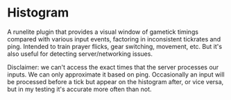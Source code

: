 # Histogram

A runelite plugin that provides a visual window of gametick timings compared with various input events, factoring in inconsistent tickrates and ping. Intended to train prayer flicks, gear switching, movement, etc. But it's also useful for detecting server/networking issues.

Disclaimer: we can't access the exact times that the server processes our inputs. We can only approximate it based on ping. Occasionally an input will be processed before a tick but appear on the histogram after, or vice versa, but in my testing it's accurate more often than not.